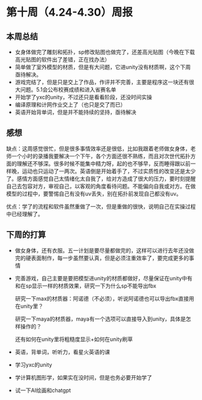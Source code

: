 # 第十周（4.24-4.30）周报

## 本周总结

- 女身体做完了雕刻和拓扑，sp修改贴图也做完了，还差高光贴图（今晚在下载高光贴图的软件出了差错，正在找办法）
- 简单做了室外模型的材质，但是有大问题，它进unity没有材质啊，这个下周亟待解决。
- 游戏完结了，但是只是交上了作品，作评并不完善，主要是程序这一块还有很大问题。5.1会公布校赛成绩和进入省赛名单
- 开始学了yxc的unity，不过还只是看看阶段，还没时间实操
- 编译原理和计网作业交上了（也只是交了而已）
- 英语开始背单词，但是并不能持续的坚持，亟待解决

## 感想

缺点：这周感觉很忙，但是很多事情效率还是很低，比如我跟着老师做女身体，老师一个小时的录播我要解决一个下午，各个方面还很不熟练，而且对次世代拓扑方面的理解还不够深。很多时候不能集中精力呀，起的也不够早，反而睡得跟以前一样晚，运动也只运动了一两次。英语倒是开始着手了，不过实质性的改变还是太少了。感情方面感觉自己太情绪化太自我了，给对方造成了很大的压力，要时刻提醒自己去包容对方，审视自己，以客观的角度看待问题。不能偏向自我或对方。在做模型的过程中，要警惕自己有没有uv丢失，别在拓扑前发现自己都没有uv。

优点：学了的流程和软件虽然重做了一次，但是重做的很快，说明自己在实操过程中已经理解了。

## 下周的打算

- 做女身体，还有衣服。五一计划是要尽量都做完的，这样可以进行去年还没做完的硬表面制作，每一步虽然要认真，但是必须注重效率了，要完成更多的事情

- 完善游戏，自己主要是要把模型进unity的材质都做好，尽量保证在unity中有和在sp显示一样的材质效果，研究一下为什么sp不能导出fbx

  研究一下max的材质器：阿诺德（不必须），听说阿诺德也可以导出fbx直接用在unity里？

  研究一下maya的材质器，maya有一个选项可以直接导入到unity，具体是怎样操作的？

  还有如何在unity里将粗糙度显示+如何在unity刷草

- 英语，背单词，听听力，看星火英语的课

- 学习yxc的unity

- 学计算机图形学，如果实在没时间，但是也务必要开始学了

- 试一下AI绘画和chatgpt
